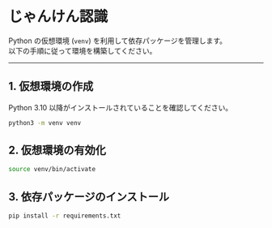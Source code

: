 # じゃんけん認識

Python の仮想環境 (`venv`) を利用して依存パッケージを管理します。  
以下の手順に従って環境を構築してください。

---

## 1. 仮想環境の作成

Python 3.10 以降がインストールされていることを確認してください。

```bash
python3 -m venv venv
```

## 2. 仮想環境の有効化

```bash
source venv/bin/activate
```

## 3. 依存パッケージのインストール

```bash
pip install -r requirements.txt
```